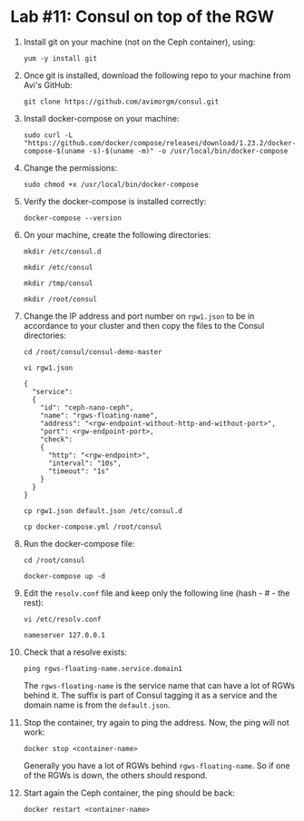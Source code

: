 # Lab #11: Consul on top of the RGW

1. Install git on your machine (not on the Ceph container), using:

    ```
    yum -y install git
    ```
    
2. Once git is installed, download the following repo to your machine from Avi's GitHub:

    ```
    git clone https://github.com/avimorgm/consul.git
    ```
    
3. Install docker-compose on your machine:

    ```
    sudo curl -L "https://github.com/docker/compose/releases/download/1.23.2/docker-compose-$(uname -s)-$(uname -m)" -o /usr/local/bin/docker-compose 
    ```
    
4. Change the permissions:

    ```
    sudo chmod +x /usr/local/bin/docker-compose
    ```
    
5. Verify the docker-compose is installed correctly:
  
    ```
    docker-compose --version
    ```
    
6. On your machine, create the following directories:

    ```
    mkdir /etc/consul.d
    ```
    ```
    mkdir /etc/consul
    ```
    ```
    mkdir /tmp/consul
    ```
    ```
    mkdir /root/consul
    ```
    
7. Change the IP address and port number on `rgw1.json` to be in accordance to your cluster and then copy the files to the Consul directories:

    ```
    cd /root/consul/consul-demo-master
    ```
    ```
    vi rgw1.json
    ```
    ```
    { 
      "service": 
      { 
        "id": "ceph-nano-ceph", 
        "name": "rgws-floating-name", 
        "address": "<rgw-endpoint-without-http-and-without-port>", 
        "port": <rgw-endpoint-port>, 
        "check": 
        { 
          "http": "<rgw-endpoint>", 
          "interval": "10s", 
          "timeout": "1s" 
        } 
      } 
    }
    ```
    
    ```
    cp rgw1.json default.json /etc/consul.d
    ```
    ```
    cp docker-compose.yml /root/consul
    ```
    
8. Run the docker-compose file:

    ```
    cd /root/consul
    ```
    ```
    docker-compose up -d
    ```
    
9. Edit the `resolv.conf` file and keep only the following line (hash - # - the rest):

    ```
    vi /etc/resolv.conf
    ```
    ```
    nameserver 127.0.0.1
    ```
    
10. Check that a resolve exists:

    ```
    ping rgws-floating-name.service.domain1
    ```
    
    The `rgws-floating-name` is the service name that can have a lot of RGWs behind it. The suffix is part of Consul tagging it as a service and the domain name is from the `default.json`.
    
11. Stop the container, try again to ping the address. Now, the ping will not work:

    ```
    docker stop <container-name>
    ```
    
    Generally you have a lot of RGWs behind `rgws-floating-name`. So if one of the RGWs is down, the others should respond.
    
12. Start again the Ceph container, the ping should be back:

    ```
    docker restart <container-name>
    ```
